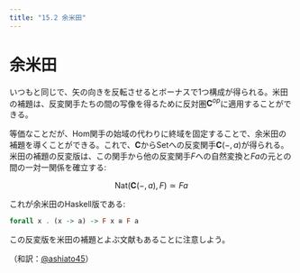 ```yaml
---
title: "15.2 余米田"
---
```


# 余米田

いつもと同じで、矢の向きを反転させるとボーナスで1つ構成が得られる。米田の補題は、反変関手たちの間の写像を得るために反対圏$\mathbf{C}^{op}$に適用することができる。

等価なことだが、Hom関手の始域の代わりに終域を固定することで、余米田の補題を導くことができる。これで、$\mathbf{C}$から$\mathrm{Set}$への反変関手$\mathbf{C}(-, a)$が得られる。米田の補題の反変版は、この関手から他の反変関手$F$への自然変換と$F a$の元との間の一対一関係を確立する:

$$
\mathrm{Nat}(\mathbf{C}(-, a), F) \simeq F a
$$

これが余米田のHaskell版である:

```haskell
forall x . (x -> a) -> F x ≅ F a
```

この反変版を米田の補題とよぶ文献もあることに注意しよう。


（和訳：[@ashiato45](https://twitter.com/ashiato45)）

